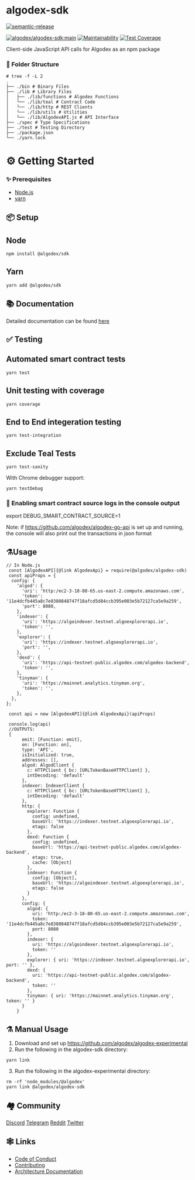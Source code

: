 # algodex-sdk

[![semantic-release](https://img.shields.io/badge/%20%20%F0%9F%93%A6%F0%9F%9A%80-semantic--release-e10079.svg)](https://github.com/semantic-release/semantic-release)

[![algodex/algodex-sdk:main](https://github.com/algodex/algodex-sdk/actions/workflows/ci.yml/badge.svg?branch=main)](https://github.com/algodex/algodex-sdk/actions/workflows/ci.yml)
[![Maintainability](https://api.codeclimate.com/v1/badges/ec6d58e1e3562cd4be26/maintainability)](https://codeclimate.com/repos/62438536b3ae7671bd0005a9/maintainability)
[![Test Coverage](https://api.codeclimate.com/v1/badges/ec6d58e1e3562cd4be26/test_coverage)](https://codeclimate.com/repos/62438536b3ae7671bd0005a9/test_coverage)

Client-side JavaScript API calls for Algodex as an npm package


### 📁 Folder Structure
```shell
# tree -f -L 2
.
├── ./bin # Binary Files
├── ./lib # Library Files
│   ├── ./lib/functions # Algodex Functions
│   └── ./lib/teal # Contract Code
│   └── ./lib/http # REST Clients
│   └── ./lib/utils # Utilities
│   └── ./lib/AlgodexAPI.js # API Interface
├── ./spec # Type Specifications
├── ./test # Testing Directory
├── ./package.json
└── ./yarn.lock
```

# ⚙ Getting Started

### ✨ Prerequisites

- [Node.js](https://nodejs.org/en/download/)
- [yarn](https://classic.yarnpkg.com/en/docs/install)

## 📦 Setup

## Node

```shell
npm install @algodex/sdk
```

## Yarn

```shell
yarn add @algodex/sdk
```

## 📚 Documentation
Detailed documentation can be found [here](https://algodex-dky9z8dda-algodex-dev.vercel.app/module-order_structure.html)

## ✅ Testing

## Automated smart contract tests

```shell
yarn test
```
## Unit testing with coverage

```shell
yarn coverage
```

## End to End integeration testing

```shell
yarn test-integration
```

## Exclude Teal Tests

```shell 
yarn test-sanity
```

With Chrome debugger support:

```shell
yarn testDebug
```

### 🔧 Enabling smart contract source logs in the console output

export DEBUG_SMART_CONTRACT_SOURCE=1

Note: if https://github.com/algodex/algodex-go-api is set up and running, the console will also print out the transactions in json format

## ⚗Usage
```
// In Node.js
 const [AlgodexAPI]{@link AlgodexApi} = require(@algodex/algodex-sdk)
 const apiProps = {
  config: {
    'algod': {
      'uri': 'http:/ec2-3-18-80-65.us-east-2.compute.amazonaws.com',
      'token': '11e4dcfb445a8c7e8380848747f18afcd5d84ccb395e003e5b72127ca5e9a259',
      'port': 8080,
    },
    'indexer': {
      'uri': 'https://algoindexer.testnet.algoexplorerapi.io',
      'token': '',
    },
    'explorer': {
      'uri': 'https://indexer.testnet.algoexplorerapi.io',
      'port': '',
    },
    'dexd': {
      'uri': 'https://api-testnet-public.algodex.com/algodex-backend',
      'token': '',
    },
    'tinyman': {
      'uri': 'https://mainnet.analytics.tinyman.org',
      'token': '',
    },
  },
};

 const api = new [AlgodexAPI]{@link AlgodexApi}(apiProps)

 console.log(api)
 //OUTPUTS:
 {
      emit: [Function: emit],
      on: [Function: on],
      type: 'API',
      isInitialized: true,
      addresses: [],
      algod: AlgodClient {
        c: HTTPClient { bc: [URLTokenBaseHTTPClient] },
        intDecoding: 'default'
      },
      indexer: IndexerClient {
        c: HTTPClient { bc: [URLTokenBaseHTTPClient] },
        intDecoding: 'default'
      },
      http: {
        explorer: Function {
          config: undefined,
          baseUrl: 'https://indexer.testnet.algoexplorerapi.io',
          etags: false
        },
        dexd: Function {
          config: undefined,
          baseUrl: 'https://api-testnet-public.algodex.com/algodex-backend',
          etags: true,
          cache: [Object]
        },
        indexer: Function {
          config: [Object],
          baseUrl: 'https://algoindexer.testnet.algoexplorerapi.io',
          etags: false
        }
      },
      config: {
        algod: {
          uri: 'http:/ec2-3-18-80-65.us-east-2.compute.amazonaws.com',
          token: '11e4dcfb445a8c7e8380848747f18afcd5d84ccb395e003e5b72127ca5e9a259',
          port: 8080
        },
        indexer: {
          uri: 'https://algoindexer.testnet.algoexplorerapi.io',
          token: ''
        },
        explorer: { uri: 'https://indexer.testnet.algoexplorerapi.io', port: '' },
        dexd: {
          uri: 'https://api-testnet-public.algodex.com/algodex-backend',
          token: ''
        },
        tinyman: { uri: 'https://mainnet.analytics.tinyman.org', token: '' }
      }
    }
 ```

## ⚗ Manual Usage

1. Download and set up https://github.com/algodex/algodex-experimental
2. Run the following in the algodex-sdk directory:

```shell
yarn link
```

3. Run the following in the algodex-experimental directory:

```shell
rm -rf 'node_modules/@algodex'
yarn link @algodex/algodex-sdk
```

## 🏘 Community 
[Discord](https://discord.com/invite/qS3Q7AqwF6)
[Telegram](https://t.me/algodex)
[Reddit](https://www.reddit.com/r/Algodex/)
[Twitter](https://twitter.com/AlgodexOfficial)


## 🕸 Links
- [Code of Conduct](CODE_OF_CONDUCT.md)
- [Contributing](.github/CONTRIBUTING.md)
- [Architecture Documentation](https://github.com/algodex/algodex-architecture)


